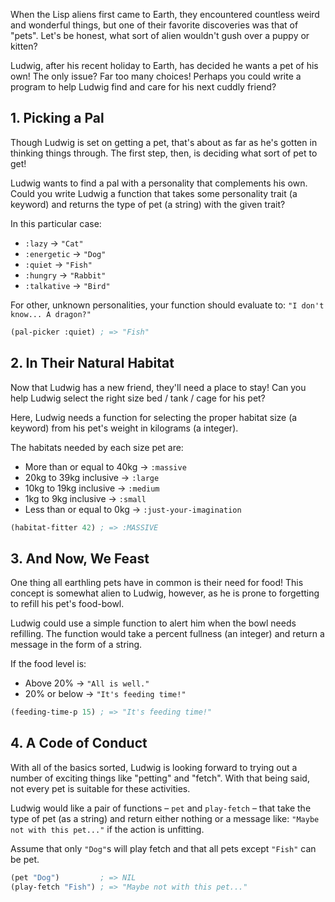 When the Lisp aliens first came to Earth, they encountered countless weird and
wonderful things, but one of their favorite discoveries was that of
"pets". Let's be honest, what sort of alien wouldn't gush over a puppy or
kitten?

Ludwig, after his recent holiday to Earth, has decided he wants a pet of his
own! The only issue? Far too many choices! Perhaps you could write a program to
help Ludwig find and care for his next cuddly friend?

## 1. Picking a Pal

Though Ludwig is set on getting a pet, that's about as far as he's gotten in
thinking things through. The first step, then, is deciding what sort of pet to
get!

Ludwig wants to find a pal with a personality that complements his own. Could
you write Ludwig a function that takes some personality trait (a keyword) and
returns the type of pet (a string) with the given trait?

In this particular case:

- `:lazy` -> `"Cat"`
- `:energetic` -> `"Dog"`
- `:quiet` -> `"Fish"`
- `:hungry` -> `"Rabbit"`
- `:talkative` -> `"Bird"`

For other, unknown personalities, your function should evaluate to: `"I don't know... A dragon?"`

```lisp
(pal-picker :quiet) ; => "Fish"
```

## 2. In Their Natural Habitat

Now that Ludwig has a new friend, they'll need a place to stay! Can you help
Ludwig select the right size bed / tank / cage for his pet?

Here, Ludwig needs a function for selecting the proper habitat size (a keyword)
from his pet's weight in kilograms (a integer).

The habitats needed by each size pet are:

- More than or equal to 40kg -> `:massive`
- 20kg to 39kg inclusive -> `:large`
- 10kg to 19kg inclusive -> `:medium`
- 1kg to 9kg inclusive -> `:small`
- Less than or equal to 0kg -> `:just-your-imagination`

```lisp
(habitat-fitter 42) ; => :MASSIVE
```

## 3. And Now, We Feast

One thing all earthling pets have in common is their need for food! This concept
is somewhat alien to Ludwig, however, as he is prone to forgetting to refill his
pet's food-bowl.

Ludwig could use a simple function to alert him when the bowl needs
refilling. The function would take a percent fullness (an integer) and return a
message in the form of a string.

If the food level is:

- Above 20% -> `"All is well."`
- 20% or below -> `"It's feeding time!"`

```lisp
(feeding-time-p 15) ; => "It's feeding time!"
```

## 4. A Code of Conduct

With all of the basics sorted, Ludwig is looking forward to trying out a number
of exciting things like "petting" and "fetch". With that being said, not every
pet is suitable for these activities.

Ludwig would like a pair of functions – `pet` and `play-fetch` – that take the
type of pet (as a string) and return either nothing or a message like: `"Maybe
not with this pet..."` if the action is unfitting.

Assume that only `"Dog"`s will play fetch and that all pets except `"Fish"` can
be pet.

```lisp
(pet "Dog")         ; => NIL
(play-fetch "Fish") ; => "Maybe not with this pet..."
```
